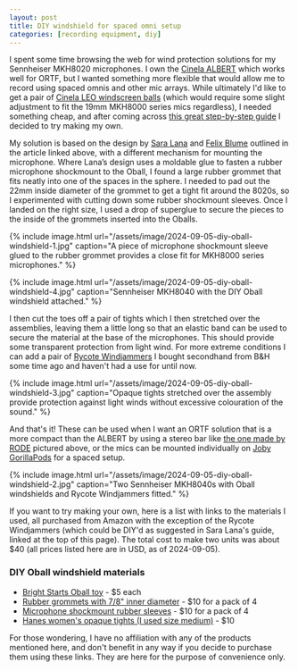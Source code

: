 ```yaml
---
layout: post
title: DIY windshield for spaced omni setup
categories: [recording equipment, diy]
---
```


I spent some time browsing the web for wind protection solutions for my Sennheiser MKH8020 microphones. I own the [Cinela ALBERT](https://www.cinela.fr/albert/ "Cinela ALBERT windshield") which works well for ORTF, but I wanted something more flexible that would allow me to record using spaced omnis and other mic arrays. <!--more-->While ultimately I'd like to get a pair of [Cinela LEO windscreen balls](https://www.cinela.fr/leonard/ "Cinela LEO windscreen balls") (which would require some slight adjustment to fit the 19mm MKH8000 series mics regardless), I needed something cheap, and after coming across [this great step-by-step guide](https://saralana.xyz/windscreen "DIY windscreen with o-ball: A simple tutorial to do a windscreen for your microphone (⌀ 20mm), step by step") I decided to try making my own.

My solution is based on the design by [Sara Lana](https://saralana.xyz/ "The website of Sara Lana") and [Felix Blume](https://felixblume.com/ "The website of Felix Blume") outlined in the article linked above, with a different mechanism for mounting the microphone. Where Lana’s design uses a moldable glue to fasten a rubber microphone shockmount to the Oball, I found a large rubber grommet that fits neatly into one of the spaces in the sphere. I needed to pad out the 22mm inside diameter of the grommet to get a tight fit around the 8020s, so I experimented with cutting down some rubber shockmount sleeves. Once I landed on the right size, I used a drop of superglue to secure the pieces to the inside of the grommets inserted into the Oballs.

{% include image.html url="/assets/image/2024-09-05-diy-oball-windshield-1.jpg" caption="A piece of microphone shockmount sleeve glued to the rubber grommet provides a close fit for MKH8000 series microphones." %}

{% include image.html url="/assets/image/2024-09-05-diy-oball-windshield-4.jpg" caption="Sennheiser MKH8040 with the DIY Oball windshield attached." %}

I then cut the toes off a pair of tights which I then stretched over the assemblies, leaving them a little long so that an elastic band can be used to secure the material at the base of the microphones. This should provide some transparent protection from light wind. For more extreme conditions I can add a pair of [Rycote Windjammers](https://www.bhphotovideo.com/c/product/322367-REG/Rycote_021801_Windjammer_for_Baby_Ball.html "Rycote BBG Windjammer at B&H Photo Video") I bought secondhand from B&H some time ago and haven't had a use for until now.

{% include image.html url="/assets/image/2024-09-05-diy-oball-windshield-3.jpg" caption="Opaque tights stretched over the assembly provide protection against light winds without excessive colouration of the sound." %}

And that's it! These can be used when I want an ORTF solution that is a more compact than the ALBERT by using a stereo bar like [the one made by RODE](https://www.bhphotovideo.com/c/product/1383781-REG/rode_sb20_stereo_bar_high_quality_stereo_bar_for.html "RODE Stereo Bar at B&H Photo Video") pictured above, or the mics can be mounted individually on [Joby GorillaPods](https://www.bhphotovideo.com/c/product/1359598-REG/joby_jb01511_gorillapod_1k_stand.html/?ap=y&ap=y&smp=y&smp=y&lsft=BI%3A6879&gad_source=1&gclid=CjwKCAjwreW2BhBhEiwAavLwfHAhWe-kvr94CYskSWGoNCfRBhPhztamKimbQuxkjajUnS3cNGzN4RoCBx4QAvD_BwE "Joby GorillaPod 1K Flexible Mini-Tripod at B&H Photo Video") for a spaced setup.

{% include image.html url="/assets/image/2024-09-05-diy-oball-windshield-2.jpg" caption="Two Sennheiser MKH8040s with Oball windshields and Rycote Windjammers fitted." %}

If you want to try making your own, here is a list with links to the materials I used, all purchased from Amazon with the exception of the Rycote Windjammers (which could be DIY'd as suggested in Sara Lana's guide, linked at the top of this page). The total cost to make two units was about $40 (all prices listed here are in USD, as of 2024-09-05).

### DIY Oball windshield materials

- [Bright Starts Oball toy](https://www.amazon.com/dp/B07QVLV349?ref=ppx_yo2ov_dt_b_fed_asin_title "Bright Starts Oball toy on Amazon") - $5 each
- [Rubber grommets with 7/8" inner diameter](https://www.amazon.com/dp/B07Q7YS8TS?ref=ppx_yo2ov_dt_b_fed_asin_title 'Rubber grommets with 7/8" inner diameter, pack of 4 on Amazon') - $10 for a pack of 4
- [Microphone shockmount rubber sleeves](https://www.amazon.com/dp/B0BMXCKZHG?ref=ppx_yo2ov_dt_b_fed_asin_title "Microphone shockmount rubber sleeves, pack of 4 on Amazon") - $10 for a pack of 4
- [Hanes women's opaque tights (I used size medium)](https://www.amazon.com/dp/B07DLM2G6G?ref=ppx_yo2ov_dt_b_fed_asin_title "Hanes women's opaque tights on Amazon") - $10

For those wondering, I have no affiliation with any of the products mentioned here, and don't benefit in any way if you decide to purchase them using these links. They are here for the purpose of convenience only.